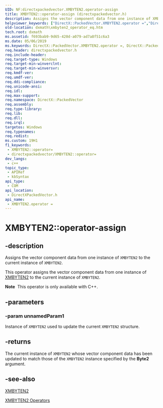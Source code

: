 ```yaml
---
UID: NF:directxpackedvector.XMBYTEN2.operator-assign
title: XMBYTEN2::operator-assign (directxpackedvector.h)
description: Assigns the vector component data from one instance of XMBYTEN2 to the current instance of XMBYTEN2.
helpviewer_keywords: ["DirectX::PackedVector.XMBYTEN2.operator =","DirectX::PackedVector::XMBYTEN2::operator =","XMBYTEN2 structure [DirectX Math Support APIs]","operator = method","XMBYTEN2.operator =","XMBYTEN2.operator-assign","XMBYTEN2.operator=","XMBYTEN2::operator-assign","XMBYTEN2::operator=","dxmath.xmbyten2_operator_eq","operator = method [DirectX Math Support APIs]","operator = method [DirectX Math Support APIs]","XMBYTEN2 structure","operator="]
old-location: dxmath\xmbyten2_operator_eq.htm
tech.root: dxmath
ms.assetid: f693bab9-9d65-420d-a079-ad7a8f51c6a3
ms.date: 05/06/2019
ms.keywords: DirectX::PackedVector.XMBYTEN2.operator =, DirectX::PackedVector::XMBYTEN2::operator =, XMBYTEN2 structure [DirectX Math Support APIs],operator = method, XMBYTEN2.operator =, XMBYTEN2.operator-assign, XMBYTEN2.operator=, XMBYTEN2::operator-assign, XMBYTEN2::operator=, dxmath.xmbyten2_operator_eq, operator = method [DirectX Math Support APIs], operator = method [DirectX Math Support APIs],XMBYTEN2 structure, operator=
req.header: directxpackedvector.h
req.include-header: 
req.target-type: Windows
req.target-min-winverclnt: 
req.target-min-winversvr: 
req.kmdf-ver: 
req.umdf-ver: 
req.ddi-compliance: 
req.unicode-ansi: 
req.idl: 
req.max-support: 
req.namespace: DirectX::PackedVector
req.assembly: 
req.type-library: 
req.lib: 
req.dll: 
req.irql: 
targetos: Windows
req.typenames: 
req.redist: 
ms.custom: 19H1
f1_keywords:
 - XMBYTEN2::operator=
 - directxpackedvector/XMBYTEN2::operator=
dev_langs:
 - c++
topic_type:
 - APIRef
 - kbSyntax
api_type:
 - COM
api_location:
 - DirectXPackedVector.h
api_name:
 - XMBYTEN2.operator =
---
```


# XMBYTEN2::operator-assign


## -description

Assigns the vector component data from one instance of <code>XMBYTEN2</code> to the current instance of <code>XMBYTEN2</code>.

This operator assigns the vector component data from one instance of <a href="/windows/win32/api/directxpackedvector/ns-directxpackedvector-xmbyten2">XMBYTEN2</a> to the current instance of <code>XMBYTEN2</code>.

<div class="alert"><b>Note</b>  This operator is only available with C++.</div>

## -parameters

### -param unnamedParam1

Instance of <code>XMBYTEN2</code> used to update the current <code>XMBYTEN2</code> structure.

## -returns

The current instance of <code>XMBYTEN2</code> whose vector component data has been updated to match those of the <code>XMBYTEN2</code> instance specified by the <b>Byte2</b> argument.

## -see-also

<a href="/windows/win32/api/directxpackedvector/ns-directxpackedvector-xmbyten2">XMBYTEN2</a>

<a href="https://msdn.microsoft.com/451a45f6-d77e-4860-84b1-362ea1f00578">XMBYTEN2 Operators</a>


